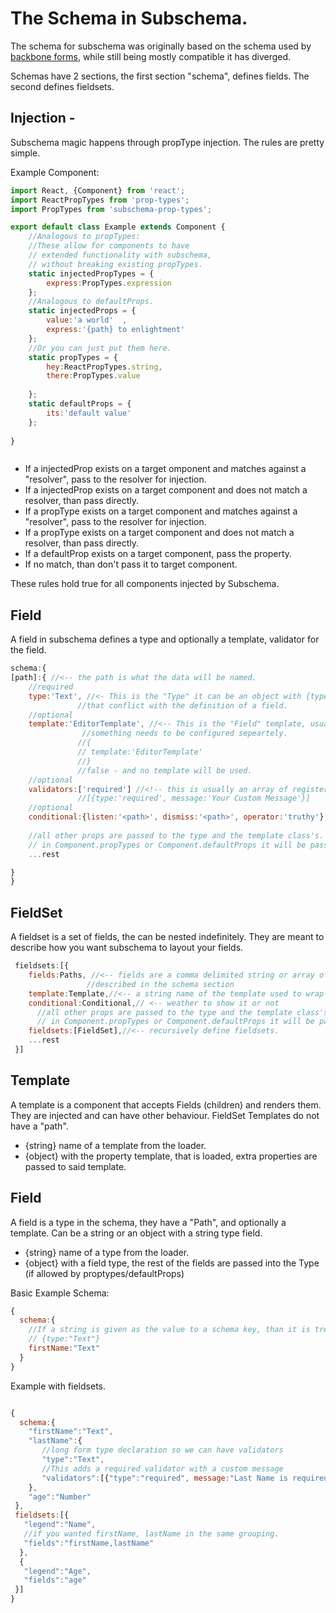 The Schema in Subschema.
===
The schema for subschema was originally based on the schema used by [backbone forms](https://github.com/powmedia/backbone-forms),  while still being mostly compatible it has diverged. 

Schemas have 2 sections, the first section "schema", defines fields. The second defines fieldsets.

## Injection - 
Subschema magic happens through propType injection.  The rules are pretty simple.

Example Component:
```jsx
import React, {Component} from 'react';
import ReactPropTypes from 'prop-types';
import PropTypes from 'subschema-prop-types';

export default class Example extends Component {
    //Analogous to propTypes:
    //These allow for components to have 
    // extended functionality with subschema, 
    // without breaking existing propTypes.
    static injectedPropTypes = {
        express:PropTypes.expression
    };
    //Analogous to defaultProps.
    static injectedProps = {
        value:'a world'  ,
        express:'{path} to enlightment'
    };
    //Or you can just put them here.
    static propTypes = {
        hey:ReactPropTypes.string,
        there:PropTypes.value
          
    };
    static defaultProps = {
        its:'default value'
    };
    
}



```
 
 
 * If a injectedProp exists on a target omponent and matches against a "resolver", pass to the resolver for injection.
 * If a injectedProp exists on a target component and does not match a resolver, than pass directly.
 * If a propType exists on a target component and matches against a "resolver", pass to the resolver for injection.
 * If a propType exists on a target component and does not match a resolver, than pass directly.
 * If a defaultProp exists on a target component, pass the property.
 * If no match, than don't pass it to target component.


These rules hold true for all components injected by Subschema.

## Field
A field in subschema defines a type and optionally a template, validator for the field.
```jsx
schema:{
[path]:{ //<-- the path is what the data will be named.
    //required
    type:'Text', //<- This is the "Type" it can be an object with {type:'Text'} also if there are configurations,
               //that conflict with the definition of a field.
    //optional
    template:'EditorTemplate', //<-- This is the "Field" template, usually handles errors and wraps a type. it can be an object if
                //something needs to be configured sepeartely.
               //{
               // template:'EditorTemplate'
               //}
               //false - and no template will be used.
    //optional
    validators:['required'] //<!-- this is usually an array of registered validators, you can however pass options,
               //[{type:'required', message:'Your Custom Message'}]
    //optional
    conditional:{listen:'<path>', dismiss:'<path>', operator:'truthy'} //<-- this allows for a field to be conditionally displaed          
    
    //all other props are passed to the type and the template class's.  If the name matches an entry
    // in Component.propTypes or Component.defaultProps it will be passed in.          
    ...rest           

}           
}

```

## FieldSet
A fieldset is a set of fields, the can be nested indefinitely.   They are meant to describe how you want subschema to layout
your fields.

```js
 fieldsets:[{
    fields:Paths, //<-- fields are a comma delimited string or array of string set of fields matching the paths 
                 //described in the schema section
    template:Template,//<-- a string name of the template used to wrap fields
    conditional:Conditional,// <-- weather to show it or not
      //all other props are passed to the type and the template class's.  If the name matches an entry
      // in Component.propTypes or Component.defaultProps it will be passed in to template.          
    fieldsets:[FieldSet],//<-- recursively define fieldsets.
    ...rest
 }]

```

## Template
A template is a component that accepts Fields (children) and renders them.  They are injected and can have other behaviour.
FieldSet Templates do not have a "path".
 * {string} name of a template from the loader.
 * {object} with the property template, that is loaded, extra properties are passed to said template.

## Field
A field is a type in the schema, they have a "Path", and optionally a template.  Can be a string or an object with
a string type field.
 * {string} name of a type from the loader.
 * {object} with a field type, the rest of the fields are passed into the Type (if allowed by proptypes/defaultProps)

Basic Example Schema:

```js
{
  schema:{
    //If a string is given as the value to a schema key, than it is treated as {type:<string>} or in this case
    // {type:"Text"}
    firstName:"Text"
  }
}


```
Example with fieldsets.
```js

{
  schema:{
    "firstName":"Text",
    "lastName":{
       //long form type declaration so we can have validators
       "type":"Text",
       //This adds a required validator with a custom message
       "validators":[{"type":"required", message:"Last Name is required"}]
    },
    "age":"Number"
 },
 fieldsets:[{
   "legend":"Name",
   //if you wanted firstName, lastName in the same grouping.
   "fields":"firstName,lastName"
  },
  {
   "legend":"Age",
   "fields":"age"
 }]
}
```



